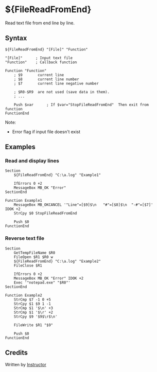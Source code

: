 # ${FileReadFromEnd}

Read text file from end line by line.

## Syntax

    ${FileReadFromEnd} "[File]" "Function"

    "[File]"      ; Input text file
    "Function"    ; Callback function

    Function "Function"
        ; $9       current line
        ; $8       current line number
        ; $7       current line negative number

        ; $R0-$R9  are not used (save data in them).
        ; ...

        Push $var      ; If $var="StopFileReadFromEnd"  Then exit from function
    FunctionEnd

Note:

- Error flag if input file doesn't exist

## Examples 

### Read and display lines

    Section
        ${FileReadFromEnd} "C:\a.log" "Example1"

        IfErrors 0 +2
        MessageBox MB_OK "Error"
    SectionEnd

    Function Example1
        MessageBox MB_OKCANCEL '"Line"=[$9]$\n   "#"=[$8]$\n  "-#"=[$7]' IDOK +2
        StrCpy $0 StopFileReadFromEnd

        Push $0
    FunctionEnd

### Reverse text file

    Section
        GetTempFileName $R0
        FileOpen $R1 $R0 w
        ${FileReadFromEnd} "C:\a.log" "Example2"
        FileClose $R1

        IfErrors 0 +2
        MessageBox MB_OK "Error" IDOK +2
        Exec '"notepad.exe" "$R0"'
    SectionEnd

    Function Example2
        StrCmp $7 -1 0 +5
        StrCpy $1 $9 1 -1
        StrCmp $1 '$\n' +3
        StrCmp $1 '$\r' +2
        StrCpy $9 '$9$\r$\n'

        FileWrite $R1 "$9"

        Push $0
    FunctionEnd

## Credits

Written by [Instructor][1]

[1]: http://nsis.sourceforge.net/User:Instructor